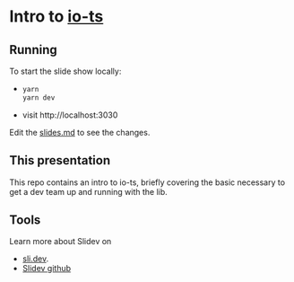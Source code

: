 [io-ts]: https://gcanti.github.io/io-ts/

# Intro to [io-ts][io-ts]

## Running

To start the slide show locally:

- ```sh
  yarn
  yarn dev
  ```
- visit http://localhost:3030

Edit the [slides.md](./slides.md) to see the changes.

## This presentation

This repo contains an intro to io-ts, briefly covering the basic necessary to get a dev team up and
running with the lib.

## Tools

Learn more about Slidev on
- [sli.dev](https://sli.dev/).
- [Slidev github](https://github.com/slidevjs/slidev)
